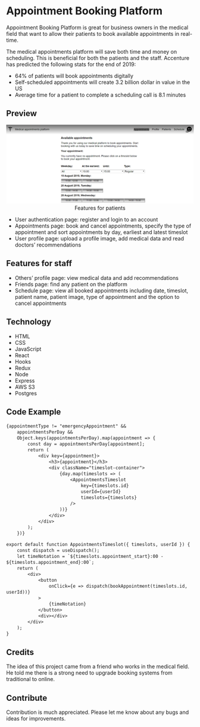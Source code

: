 # Appointment Booking Platform

Appointment Booking Platform is great for business owners in the medical field that want to allow their patients to book available appointments in real-time.

The medical appointments platform will save both time and money on scheduling. This is beneficial for both the patients and the staff. Accenture has predicted the following stats for the end of 2019:

-   64% of patients will book appointments digitally
-   Self-scheduled appointments will create 3.2 billion dollar in value in the US
-   Average time for a patient to complete a scheduling call is 8.1 minutes

## Preview

<p align="center">
<img src="/public/appointment-booking-platform-preview.png" alt="Preview of the Appointment Booking Platform”>
</p>

## Features for patients

-   User authentication page: register and login to an account
-   Appointments page: book and cancel appointments, specify the type of appointment and sort appointments by day, earliest and latest timeslot
-   User profile page: upload a profile image, add medical data and read doctors’ recommendations

## Features for staff

-   Others’ profile page: view medical data and add recommendations
-   Friends page: find any patient on the platform
-   Schedule page: view all booked appointments including date, timeslot, patient name, patient image, type of appointment and the option to cancel appointments

## Technology

-   HTML
-   CSS
-   JavaScript
-   React
-   Hooks
-   Redux
-   Node
-   Express
-   AWS S3
-   Postgres

## Code Example

```
{appointmentType != "emergencyAppointment" &&
    appointmentsPerDay &&
    Object.keys(appointmentsPerDay).map(appointment => {
        const day = appointmentsPerDay[appointment];
        return (
            <div key={appointment}>
                <h3>{appointment}</h3>
                <div className="timeslot-container">
                    {day.map(timeslots => (
                        <AppointmentsTimeslot
                            key={timeslots.id}
                            userId={userId}
                            timeslots={timeslots}
                        />
                    ))}
                </div>
            </div>
        );
    })}

```

```
export default function AppointmentsTimeslot({ timeslots, userId }) {
    const dispatch = useDispatch();
    let timeNotation = `${timeslots.appointment_start}:00 - ${timeslots.appointment_end}:00`;
    return (
        <div>
            <button
                onClick={e => dispatch(bookAppointment(timeslots.id, userId))}
            >
                {timeNotation}
            </button>
            <div></div>
        </div>
    );
}
```

## Credits

The idea of this project came from a friend who works in the medical field. He told me there is a strong need to upgrade booking systems from traditional to online.

## Contribute

Contribution is much appreciated. Please let me know about any bugs and ideas for improvements.

